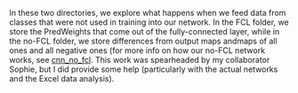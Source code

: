 In these two directories, we explore what happens when we feed data from classes
that were not used in training into our network.  In the FCL folder, we store
the PredWeights that come out of the fully-connected layer, while in the no-FCL
folder, we store differences from output maps andmaps of all ones and all negative 
ones (for more info on how our no-FCL network works, see [cnn_no_fcl](../cnn_no_fcl).
This work was spearheaded by my collaborator Sophie, but I did provide some help 
(particularly with the actual networks and the Excel data analysis).

